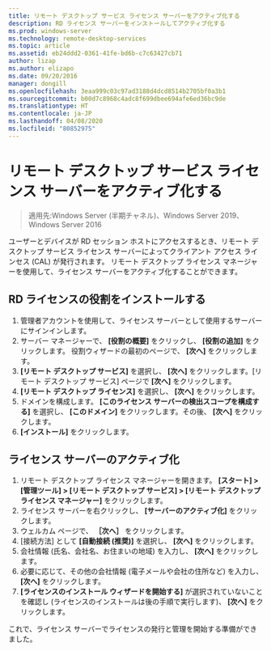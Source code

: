 ```yaml
---
title: リモート デスクトップ サービス ライセンス サーバーをアクティブ化する
description: RD ライセンス サーバーをインストールしてアクティブ化する
ms.prod: windows-server
ms.technology: remote-desktop-services
ms.topic: article
ms.assetid: eb24ddd2-0361-41fe-bd6b-c7c63427cb71
author: lizap
ms.author: elizapo
ms.date: 09/20/2016
manager: dongill
ms.openlocfilehash: 3eaa999c03c97ad3188d4dcd8514b2705bf0a3b1
ms.sourcegitcommit: b00d7c8968c4adc8f699dbee694afe6ed36bc9de
ms.translationtype: HT
ms.contentlocale: ja-JP
ms.lasthandoff: 04/08/2020
ms.locfileid: "80852975"
---
```

# <a name="activate-the-remote-desktop-services-license-server"></a>リモート デスクトップ サービス ライセンス サーバーをアクティブ化する

>適用先:Windows Server (半期チャネル)、Windows Server 2019、Windows Server 2016

ユーザーとデバイスが RD セッション ホストにアクセスするとき、リモート デスクトップ サービス ライセンス サーバーによってクライアント アクセス ラインセス (CAL) が発行されます。 リモート デスクトップ ライセンス マネージャーを使用して、ライセンス サーバーをアクティブ化することができます。 

## <a name="install-the-rd-licensing-role"></a>RD ライセンスの役割をインストールする

1. 管理者アカウントを使用して、ライセンス サーバーとして使用するサーバーにサインインします。
2. サーバー マネージャーで、 **[役割の概要]** をクリックし、 **[役割の追加]** をクリックします。
   役割ウィザードの最初のページで、 **[次へ]** をクリックします。
3. **[リモート デスクトップ サービス]** を選択し、 **[次へ]** をクリックします。[リモート デスクトップ サービス] ページで **[次へ]** をクリックします。
4. **[リモート デスクトップ ライセンス]** を選択し、 **[次へ]** をクリックします。
5. ドメインを構成します。 **[このライセンス サーバーの検出スコープを構成する]** を選択し、 **[このドメイン]** をクリックします。その後、 **[次へ]** をクリックします。
6. **[インストール]** をクリックします。

## <a name="activate-the-license-server"></a>ライセンス サーバーのアクティブ化

1. リモート デスクトップ ライセンス マネージャーを開きます。 **[スタート] > [管理ツール] > [リモート デスクトップ サービス] > [リモート デスクトップ ライセンス マネージャー]** をクリックします。
2. ライセンス サーバーを右クリックし、 **[サーバーのアクティブ化]** をクリックします。
3. ウェルカム ページで、 **［次へ］** をクリックします。
4. [接続方法] として **[自動接続 (推奨)]** を選択し、 **[次へ]** をクリックします。
5. 会社情報 (氏名、会社名、お住まいの地域) を入力し、 **[次へ]** をクリックします。
6. 必要に応じて、その他の会社情報 (電子メールや会社の住所など) を入力し、 **[次へ]** をクリックします。 
7. **[ライセンスのインストール ウィザードを開始する]** が選択されていないことを確認し (ライセンスのインストールは後の手順で実行します)、 **[次へ]** をクリックします。

これで、ライセンス サーバーでライセンスの発行と管理を開始する準備ができました。 